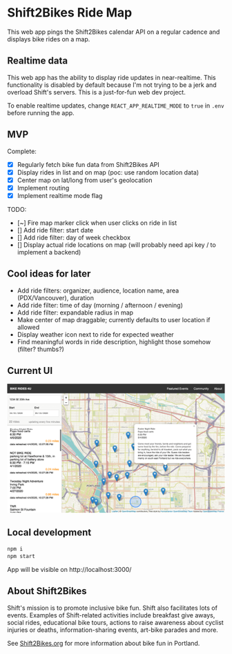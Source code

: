 # Shift2Bikes Ride Map

This web app pings the Shift2Bikes calendar API on a regular cadence and displays bike rides on a map.

## Realtime data

This web app has the ability to display ride updates in near-realtime. This functionality is disabled by default because I'm not trying to be a jerk and overload Shift's servers. This is a just-for-fun web dev project.

To enable realtime updates, change `REACT_APP_REALTIME_MODE` to `true` in `.env` before running the app.

## MVP

Complete:

- [x] Regularly fetch bike fun data from Shift2Bikes API
- [x] Display rides in list and on map (poc: use random location data)
- [x] Center map on lat/long from user's geolocation
- [x] Implement routing
- [x] Implement realtime mode flag

TODO:

- [~] Fire map marker click when user clicks on ride in list
- [] Add ride filter: start date
- [] Add ride filter: day of week checkbox
- [] Display actual ride locations on map (will probably need api key / to implement a backend)

## Cool ideas for later

- Add ride filters: organizer, audience, location name, area (PDX/Vancouver), duration
- Add ride filter: time of day (morning / afternoon / evening)
- Add ride filter: expandable radius in map
- Make center of map draggable; currently defaults to user location if allowed
- Display weather icon next to ride for expected weather
- Find meaningful words in ride description, highlight those somehow (filter? thumbs?)

## Current UI

![screen capture of app](/misc/screencap.png)

## Local development

```bash
npm i
npm start
```

App will be visible on http://localhost:3000/

## About Shift2Bikes

Shift's mission is to promote inclusive bike fun. Shift also facilitates lots of events. Examples of Shift-related activities include breakfast give aways, social rides, educational bike tours, actions to raise awareness about cyclist injuries or deaths, information-sharing events, art-bike parades and more.

See [Shift2Bikes.org](https://www.shift2bikes.org/) for more information about bike fun in Portland.
